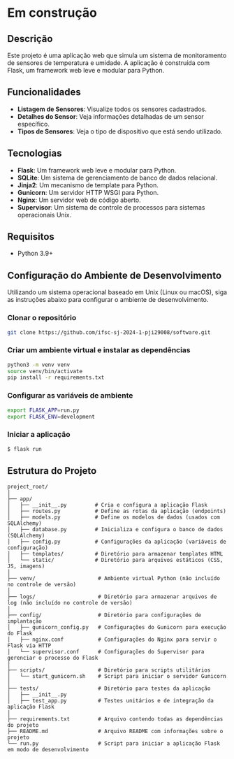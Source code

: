 # Em construção

## Descrição

Este projeto é uma aplicação web que simula um sistema de monitoramento de sensores de temperatura e umidade. A aplicação é construída com Flask, um framework web leve e modular para Python.

## Funcionalidades

- **Listagem de Sensores**: Visualize todos os sensores cadastrados.
- **Detalhes do Sensor**: Veja informações detalhadas de um sensor específico.
- **Tipos de Sensores**: Veja o tipo de dispositivo que está sendo utilizado.

## Tecnologias

- **Flask**: Um framework web leve e modular para Python.
- **SQLite**: Um sistema de gerenciamento de banco de dados relacional.
- **Jinja2**: Um mecanismo de template para Python.
- **Gunicorn**: Um servidor HTTP WSGI para Python.
- **Nginx**: Um servidor web de código aberto.
- **Supervisor**: Um sistema de controle de processos para sistemas operacionais Unix.

## Requisitos

- Python 3.9+

## Configuração do Ambiente de Desenvolvimento

Utilizando um sistema operacional baseado em Unix (Linux ou macOS), siga as instruções abaixo para configurar o ambiente de desenvolvimento.

### Clonar o repositório

```bash
git clone https://github.com/ifsc-sj-2024-1-pji29008/software.git
```

### Criar um ambiente virtual e instalar as dependências

```bash
python3 -m venv venv
source venv/bin/activate
pip install -r requirements.txt
```

### Configurar as variáveis de ambiente

```bash
export FLASK_APP=run.py
export FLASK_ENV=development
```

### Iniciar a aplicação

```bash
$ flask run
```

## Estrutura do Projeto

```
project_root/
│
├── app/
│   ├── __init__.py         # Cria e configura a aplicação Flask
│   ├── routes.py           # Define as rotas da aplicação (endpoints)
│   ├── models.py           # Define os modelos de dados (usados com SQLAlchemy)
│   ├── database.py         # Inicializa e configura o banco de dados (SQLAlchemy)
│   ├── config.py           # Configurações da aplicação (variáveis de configuração)
│   ├── templates/          # Diretório para armazenar templates HTML
│   └── static/             # Diretório para arquivos estáticos (CSS, JS, imagens)
│
├── venv/                    # Ambiente virtual Python (não incluído no controle de versão)
│
├── logs/                    # Diretório para armazenar arquivos de log (não incluído no controle de versão)
│
├── config/                  # Diretório para configurações de implantação
│   ├── gunicorn_config.py   # Configurações do Gunicorn para execução do Flask
│   ├── nginx.conf           # Configurações do Nginx para servir o Flask via HTTP
│   └── supervisor.conf      # Configurações do Supervisor para gerenciar o processo do Flask
│
├── scripts/                 # Diretório para scripts utilitários
│   └── start_gunicorn.sh    # Script para iniciar o servidor Gunicorn
│
├── tests/                   # Diretório para testes da aplicação
│   ├── __init__.py
│   ├── test_app.py          # Testes unitários e de integração da aplicação Flask
│
├── requirements.txt         # Arquivo contendo todas as dependências do projeto
├── README.md                # Arquivo README com informações sobre o projeto
└── run.py                   # Script para iniciar a aplicação Flask em modo de desenvolvimento
